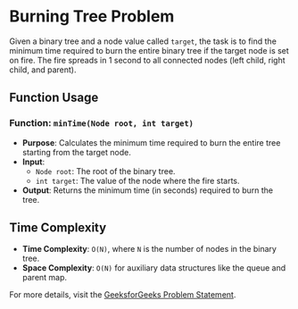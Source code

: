# Burning Tree Problem  

Given a binary tree and a node value called `target`, the task is to find the minimum time required to burn the entire binary tree if the target node is set on fire. The fire spreads in 1 second to all connected nodes (left child, right child, and parent).  

## Function Usage  

### Function: `minTime(Node root, int target)`  
- **Purpose**: Calculates the minimum time required to burn the entire tree starting from the target node.  
- **Input**:  
  - `Node root`: The root of the binary tree.  
  - `int target`: The value of the node where the fire starts.  
- **Output**: Returns the minimum time (in seconds) required to burn the tree.

## Time Complexity  
- **Time Complexity**: `O(N)`, where `N` is the number of nodes in the binary tree.  
- **Space Complexity**: `O(N)` for auxiliary data structures like the queue and parent map.  

For more details, visit the [GeeksforGeeks Problem Statement](https://www.geeksforgeeks.org/problems/burning-tree/1?utm_source=youtube&utm_medium=collab_striver_ytdescription&utm_campaign=burning-tree).
